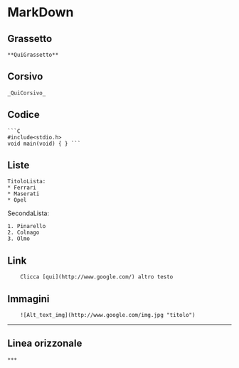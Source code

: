 # MarkDown

## Grassetto
```
**QuiGrassetto**
```

## Corsivo
```
_QuiCorsivo_
```

## Codice
``` 
```C
#include<stdio.h>
void main(void) { } ``` 

```
## Liste
```
TitoloLista:
* Ferrari
* Maserati
* Opel
```
SecondaLista:
```
1. Pinarello
2. Colnago
3. Olmo
```


## Link 

```
    Clicca [qui](http://www.google.com/) altro testo
```

## Immagini

```
    ![Alt_text_img](http://www.google.com/img.jpg "titolo")
```
***

## Linea orizzonale

```
***
```

